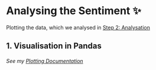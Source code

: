 # Analysing the Sentiment ✨

Plotting the data, which we analysed in [Step 2: Analysation](../../Analysing/)

## 1. Visualisation in Pandas

###### See my [Plotting Documentation](../Pandas_Documentation/)

